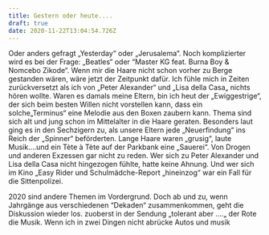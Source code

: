 ```yaml
---
title: Gestern oder heute....
draft: true
date: 2020-11-22T13:04:54.726Z
---
```

Oder anders gefragt „Yesterday“ oder „Jerusalema“.  Noch komplizierter wird es bei der Frage: „Beatles“ oder “Master KG feat. Burna Boy & Nomcebo Zikode“. Wenn mir die Haare nicht schon vorher zu Berge gestanden wären, wäre jetzt der Zeitpunkt dafür. Ich fühle mich in Zeiten zurückversetzt als ich von „Peter Alexander“ und „Lisa della Casa„ nichts hören wollte. Waren es damals meine Eltern, bin ich heut der „Ewiggestrige“, der sich beim besten Willen nicht vorstellen kann, dass ein solche„Terminus“ eine Melodie aus den Boxen zaubern kann. Thema sind sich alt und jung schon im Mittelalter in die Haare geraten. Besonders laut ging es in den Sechzigern zu, als unsere Eltern jede „Neuerfindung“ ins Reich der „Spinner“ beförderten. Lange Haare waren „grusig“, laute Musik....und ein Tète à Tète auf der Parkbank eine „Sauerei“. Von Drogen und anderen Exzessen gar nicht zu reden. Wer sich zu Peter Alexander und Lisa della Casa nicht hingezogen fühlte, hatte keine Ahnung. Und wer sich im Kino „Easy Rider und Schulmädche-Report „hineinzog“ war ein Fall für die Sittenpolizei.

2020 sind andere Themen im Vordergrund. Doch ab und zu, wenn Jahrgänge aus verschiedenen “Dekaden“ zusammenkommen, geht die Diskussion wieder los. zuoberst in der Sendung „tolerant aber ....„ der Rote die Musik. Wenn ich in zwei Dingen nicht abrücke Autos und musik